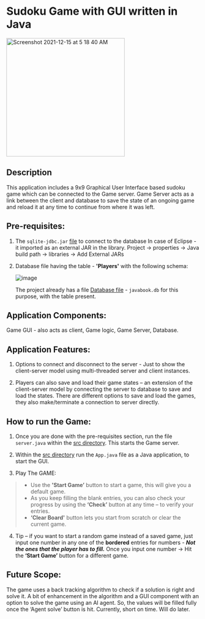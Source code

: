 # Sudoku Game with GUI written in Java


 <img width="309" alt="Screenshot 2021-12-15 at 5 18 40 AM" src="https://user-images.githubusercontent.com/26367904/146637830-5b7a08f3-f340-4ce2-9d4f-5aee9981b71b.png">


## Description

This application includes a 9x9 Graphical User Interface based sudoku game which can be connected to the Game server. 
Game Server acts as a link between the client and database to save the state of an ongoing game and reload it at any time to continue from where it was left.


## Pre-requisites:

1. The ` sqlite-jdbc.jar ` [file](./sqlite-jdbc-3.30.1.jar) to connect to the database
    In case of Eclipse - it imported as an external JAR in the library.
        Project -> properties -> Java build path -> libraries -> Add External JARs

2. Database file having the table - **'Players'** with the following schema:
    
    ![image](https://user-images.githubusercontent.com/26367904/146637914-e03757c2-9cfc-4908-b6ad-a02aa730a3e0.png)

    The project already has a file [Database file](./javabook.db) - `javabook.db` for this purpose, with the table present.


## Application Components:

Game GUI - also acts as client, Game logic, Game Server, Database.


## Application Features:

1. Options to connect and disconnect to the server - Just to show the client-server model using multi-threaded server and client instances.

2. Players can also save and load their game states – an extension of the client-server model by connecting the server to database to save and load the states. There are different options to save and load the games, they also make/terminate a connection to server directly.


## How to run the Game:

1. Once you are done with the pre-requisites section, run the file `server.java` within the [src directory](./src). This starts the Game server.

2. Within the [src directory](./src) run the `App.java` file as a Java application, to start the GUI.

3. Play The GAME:

> - Use the **'Start Game’** button to start a game, this will give you a default game.
> - As you keep filling the blank entries, you can also check your progress by using the **‘Check’** button at any time – to verify your entries.
> - **‘Clear Board'** button lets you start from scratch or clear the current game.

4. Tip – if you want to start a random game instead of a saved game, just input one number in any one of the **bordered** entries for numbers - ***Not the ones that the player has to fill.***
Once you input one number -> Hit the **‘Start Game’** button for a different game.


## Future Scope:

The game uses a back tracking algorithm to check if a solution is right and solve it. A bit of enhancement in the algorithm and a GUI component with an option to solve the game using an AI agent. So, the values will be filled fully once the ‘Agent solve’ button is hit.
Currently, short on time. Will do later.
